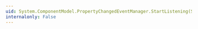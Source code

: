 ```yaml
---
uid: System.ComponentModel.PropertyChangedEventManager.StartListening(System.Object)
internalonly: False
---
```

